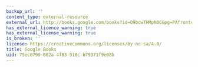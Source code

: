 ```yaml
---
backup_url: ''
content_type: external-resource
external_url: http://books.google.com/books?id=O9bcwTHMpN0C&pg=PAfrontcover
has_external_licence_warning: true
has_external_license_warning: true
is_broken: ''
license: https://creativecommons.org/licenses/by-nc-sa/4.0/
title: Google Books
uid: 75ec6799-082a-4f83-918c-b79371f9e08b
---
```

